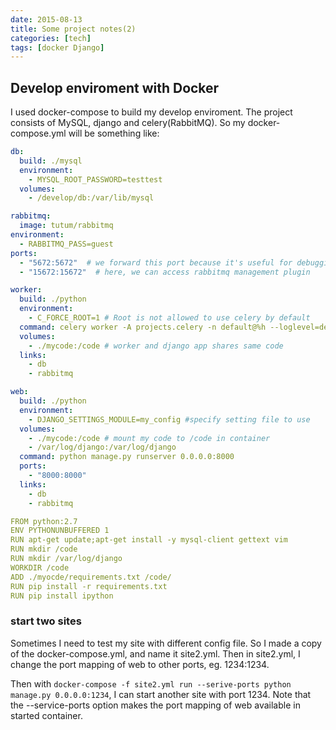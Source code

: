 ```yaml
---
date: 2015-08-13
title: Some project notes(2)
categories: [tech]
tags: [docker Django]
---
```

## Develop enviroment with Docker
I used docker-compose to build my develop enviroment. The project consists of MySQL, django and celery(RabbitMQ). So my docker-compose.yml will be something like:
<!--more-->

```yaml
db:
  build: ./mysql
  environment:
    - MYSQL_ROOT_PASSWORD=testtest
  volumes:
    - /develop/db:/var/lib/mysql

rabbitmq:
  image: tutum/rabbitmq
environment:
  - RABBITMQ_PASS=guest
ports:
  - "5672:5672"  # we forward this port because it's useful for debugging
  - "15672:15672"  # here, we can access rabbitmq management plugin

worker:
  build: ./python
  environment:
    - C_FORCE_ROOT=1 # Root is not allowed to use celery by default
  command: celery worker -A projects.celery -n default@%h --loglevel=debug
  volumes:
    - ./mycode:/code # worker and django app shares same code
  links:
    - db
    - rabbitmq

web:
  build: ./python
  environment:
    - DJANGO_SETTINGS_MODULE=my_config #specify setting file to use
  volumes:
    - ./mycode:/code # mount my code to /code in container
    - /var/log/django:/var/log/django
  command: python manage.py runserver 0.0.0.0:8000
  ports:
    - "8000:8000"
  links:
    - db
    - rabbitmq
```

```yaml
FROM python:2.7
ENV PYTHONUNBUFFERED 1
RUN apt-get update;apt-get install -y mysql-client gettext vim
RUN mkdir /code
RUN mkdir /var/log/django
WORKDIR /code
ADD ./myocde/requirements.txt /code/
RUN pip install -r requirements.txt
RUN pip install ipython
```

### start two sites
Sometimes I need to test my site with different config file. So I made a copy of the docker-compose.yml, and name it site2.yml. Then in site2.yml,
I change the port mapping of web to other ports, eg. 1234:1234.

Then with ```docker-compose -f site2.yml run --serive-ports python manage.py 0.0.0.0:1234```, I can start another site with port 1234.
Note that the --service-ports option  makes the port mapping of web available in started container.
